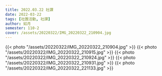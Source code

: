 ```yaml
---
title: 2022.03.22 社課
date: 2022-03-22
tags: [社團活動, 社課]
author: 如月
semester: 110-2
cover: /assets/20220322/IMG_20220322_210904.jpg
---
```


{{< photo "/assets/20220322/IMG_20220322_210904.jpg" >}} {{< photo "/assets/20220322/IMG_20220322_210915.jpg" >}}
{{< photo "/assets/20220322/IMG_20220322_210924.jpg" >}} {{< photo "/assets/20220322/IMG_20220322_210931.jpg" >}}
{{< photo "/assets/20220322/IMG_20220322_221133.jpg" >}}
